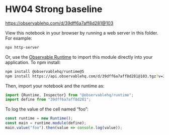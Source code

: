 # HW04 Strong baseline

https://observablehq.com/d/39dff6a7aff8d281@103

View this notebook in your browser by running a web server in this folder. For
example:

~~~sh
npx http-server
~~~

Or, use the [Observable Runtime](https://github.com/observablehq/runtime) to
import this module directly into your application. To npm install:

~~~sh
npm install @observablehq/runtime@5
npm install https://api.observablehq.com/d/39dff6a7aff8d281@103.tgz?v=3
~~~

Then, import your notebook and the runtime as:

~~~js
import {Runtime, Inspector} from "@observablehq/runtime";
import define from "39dff6a7aff8d281";
~~~

To log the value of the cell named “foo”:

~~~js
const runtime = new Runtime();
const main = runtime.module(define);
main.value("foo").then(value => console.log(value));
~~~
